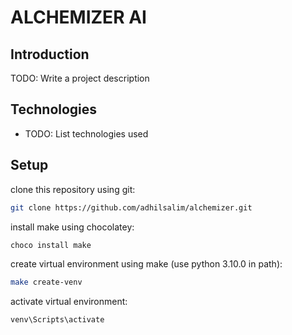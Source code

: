 # ALCHEMIZER AI

## Introduction

TODO: Write a project description

## Technologies

- TODO: List technologies used

## Setup

clone this repository using git:

```bash
git clone https://github.com/adhilsalim/alchemizer.git
```

install make using chocolatey:

```bash
choco install make
```

create virtual environment using make (use python 3.10.0 in path):

```bash
make create-venv
```

activate virtual environment:

```bash
venv\Scripts\activate
```
